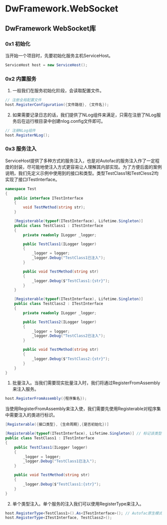 # DwFramework.WebSocket

## DwFramework WebSocket库

### 0x1 初始化

当开始一个项目时，先要初始化服务主机ServiceHost。

```c#
ServiceHost host = new ServiceHost();
```

### 0x2 内置服务

1. 一般我们在服务初始化阶段，会读取配置文件。

```c#
// 注册全局配置文件
host.RegisterConfiguration({文件路径}, {文件名});
```

2. 如果需要记录日志的话，我们提供了NLog组件来满足，只需在注册了NLog服务后在运行根目录中创建nlog.config文件即可。

```c#
// 注册NLog组件
host.RegisterNLog();
```

### 0x3 服务注入

ServiceHost提供了多种方式的服务注入，也是对Autofac的服务注入作了一定程度的封装，尽可能地使注入方式更容易让人理解其内部实现。为了方便后面的案例说明，我们先定义示例中使用到的接口和类型。类型TestClass1和TestCless2均实现了接口ITestInterface。

```c#
namespace Test
{
    public interface ITestInterface
    {
        void TestMethod(string str);
    }

    [Registerable(typeof(ITestInterface), Lifetime.Singleton)]
    public class TestClass1 : ITestInterface
    {
        private readonly ILogger _logger;

        public TestClass1(ILogger logger)
        {
            _logger = logger;
            _logger.Debug("TestClass1已注入");
        }

        public void TestMethod(string str)
        {
            _logger.Debug($"TestClass1:{str}");
        }
    }

    [Registerable(typeof(ITestInterface), Lifetime.Singleton)]
    public class TestClass2 : ITestInterface
    {
        private readonly ILogger _logger;

        public TestClass2(ILogger logger)
        {
            _logger = logger;
            _logger.Debug("TestClass2已注入");
        }

        public void TestMethod(string str)
        {
            _logger.Debug($"TestClass2:{str}");
        }
    }
}
```

1. 批量注入。当我们需要现实批量注入时，我们将通过RegisterFromAssembly来注入服务。

```c#
host.RegisterFromAssembly({程序集名});
```

当使用RegisterFromAssembly来注入使，我们需要先使用Registerable对程序集中需要注入的类进行标识。

```c#
[Registerable({接口类型}, {生命周期},{是否初始化})]
```

```c#
[Registerable(typeof(ITestInterface), Lifetime.Singleton)] // 标记该类型实现的接口及实现类型
public class TestClass1 : ITestInterface
{
    public TestClass1(ILogger logger)
    {
        _logger = logger;
        _logger.Debug("TestClass1已注入");
    }

    public void TestMethod(string str)
    {
        _logger.Debug($"TestClass1:{str}");
    }
}
```

2. 单个类型注入。单个服务的注入我们可以使用RegisterType来注入。

```c#
host.RegisterType<TestClass1>().As<ITestInterface>(); // Autofac原生模式
host.RegisterType<ITestInterface, TestClass2>();
```